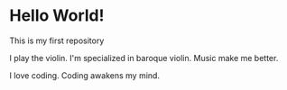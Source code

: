 # Hello World!
This is my first repository

I play the violin. I'm specialized in baroque violin. Music make me better.

I love coding. Coding awakens my mind.
